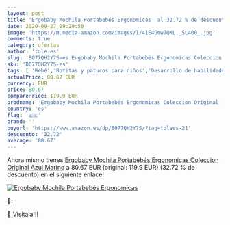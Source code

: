 ```yaml
---
layout: post
title: 'Ergobaby Mochila Portabebés Ergonomicas  al 32.72 % de descuento'
date: 2020-09-27 09:29:58
image: 'https://m.media-amazon.com/images/I/41E4Gmw7QKL._SL400_.jpg'
comments: true
category: ofertas
author: 'tole.es'
slug: 'B077QH2Y7S-es Ergobaby Mochila Portabebés Ergonomicas Coleccion Original...'
sku: 'B077QH2Y7S-es'
tags: [ 'Bebé','Botitas y patucos para niños','Desarrollo de habilidades motoras','Juguetes','Juguetes para Bebés y primera infancia','Juguetes para apilar y encajar','Juguetes y juegos','Lactancia y alimentación','Recipientes para comida','Zapatos','Zapatos para bebés','Zapatos para niños','Zapatos y complementos','portabebés', ]
actualPrice: 80.67 EUR
currency: EUR
price: 80.67
comparePrice: 119.9 EUR
prodname: 'Ergobaby Mochila Portabebés Ergonomicas Coleccion Original  Azul Marino'
country: 'es'
flag: '🇪🇸'
brand: ''
buyurl: 'https://www.amazon.es/dp/B077QH2Y7S/?tag=tolees-21'
descuento: '32.72'
average: '80.67'
---
```


Ahora mismo tienes [Ergobaby Mochila Portabebés Ergonomicas Coleccion Original  Azul Marino](https://www.amazon.es/dp/B077QH2Y7S/?tag=tolees-21) a 80.67 EUR (original: 119.9 EUR) (32.72 %  de descuento) en el siguiente enlace!

[![Ergobaby Mochila Portabebés Ergonomicas ](https://m.media-amazon.com/images/I/41E4Gmw7QKL._SL400_.jpg)](https://www.amazon.es/dp/B077QH2Y7S/?tag=tolees-21)

🔎:


[🛒 Visítala!!!](https://www.amazon.es/dp/B077QH2Y7S/?tag=tolees-21)
